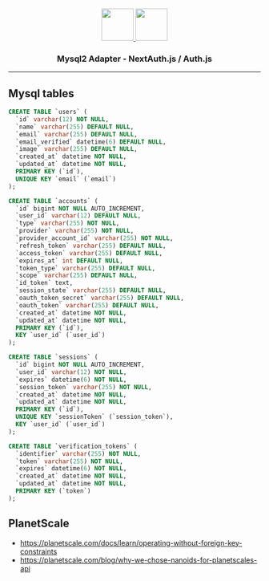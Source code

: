 <p align="center">
  <br/>
  <a href="https://authjs.dev" target="_blank">
    <img height="64px" src="https://authjs.dev/img/logo/logo-sm.png" />
  </a>
  <a href="https://github.com/sidorares/node-mysql2#readme" target="_blank">
    <img height="64px" src="https://www.mysql.com/common/logos/logo-mysql-170x115.png"/>
  </a>
  <h3 align="center"><b>Mysql2 Adapter</b> - NextAuth.js / Auth.js</a></h3>
  <p align="center" style="align: center;">

  </p>
</p>

---

## Mysql tables

```sql
CREATE TABLE `users` (
  `id` varchar(12) NOT NULL,
  `name` varchar(255) DEFAULT NULL,
  `email` varchar(255) DEFAULT NULL,
  `email_verified` datetime(6) DEFAULT NULL,
  `image` varchar(255) DEFAULT NULL,
  `created_at` datetime NOT NULL,
  `updated_at` datetime NOT NULL,
  PRIMARY KEY (`id`),
  UNIQUE KEY `email` (`email`)
);

CREATE TABLE `accounts` (
  `id` bigint NOT NULL AUTO_INCREMENT,
  `user_id` varchar(12) DEFAULT NULL,
  `type` varchar(255) NOT NULL,
  `provider` varchar(255) NOT NULL,
  `provider_account_id` varchar(255) NOT NULL,
  `refresh_token` varchar(255) DEFAULT NULL,
  `access_token` varchar(255) DEFAULT NULL,
  `expires_at` int DEFAULT NULL,
  `token_type` varchar(255) DEFAULT NULL,
  `scope` varchar(255) DEFAULT NULL,
  `id_token` text,
  `session_state` varchar(255) DEFAULT NULL,
  `oauth_token_secret` varchar(255) DEFAULT NULL,
  `oauth_token` varchar(255) DEFAULT NULL,
  `created_at` datetime NOT NULL,
  `updated_at` datetime NOT NULL,
  PRIMARY KEY (`id`),
  KEY `user_id` (`user_id`)
);

CREATE TABLE `sessions` (
  `id` bigint NOT NULL AUTO_INCREMENT,
  `user_id` varchar(12) NOT NULL,
  `expires` datetime(6) NOT NULL,
  `session_token` varchar(255) NOT NULL,
  `created_at` datetime NOT NULL,
  `updated_at` datetime NOT NULL,
  PRIMARY KEY (`id`),
  UNIQUE KEY `sessionToken` (`session_token`),
  KEY `user_id` (`user_id`)
);

CREATE TABLE `verification_tokens` (
  `identifier` varchar(255) NOT NULL,
  `token` varchar(255) NOT NULL,
  `expires` datetime(6) NOT NULL,
  `created_at` datetime NOT NULL,
  `updated_at` datetime NOT NULL,
  PRIMARY KEY (`token`)
);
```

## PlanetScale

- https://planetscale.com/docs/learn/operating-without-foreign-key-constraints
- https://planetscale.com/blog/why-we-chose-nanoids-for-planetscales-api
